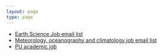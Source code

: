 ```yaml
---
layout: page
type: page
---
```


- [Earth Science Job email list](https://mailman.ucar.edu/pipermail/es_jobs_net)
- [Meteorology, oceanography and climatology job email list](https://maillists.reading.ac.uk/scripts/wa-READING.exe?A0=MET-JOBS)
- [PU academic job](https://puwebp.princeton.edu/AcadHire/apply/index.xhtml)